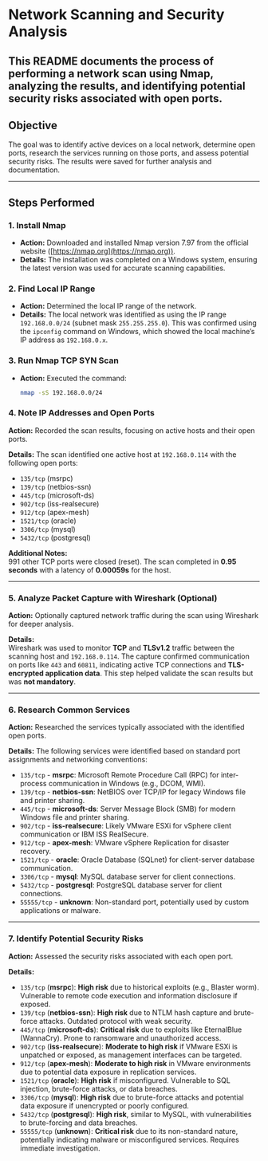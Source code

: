 # Network Scanning and Security Analysis

This README documents the process of performing a network scan using Nmap, analyzing the results, and identifying potential security risks associated with open ports. 
---

## Objective

The goal was to identify active devices on a local network, determine open ports, research the services running on those ports, and assess potential security risks. The results were saved for further analysis and documentation.

---

## Steps Performed

### 1. Install Nmap

- **Action:** Downloaded and installed Nmap version 7.97 from the official website ([https://nmap.org](https://nmap.org)).
- **Details:** The installation was completed on a Windows system, ensuring the latest version was used for accurate scanning capabilities.

### 2. Find Local IP Range

- **Action:** Determined the local IP range of the network.
- **Details:** The local network was identified as using the IP range `192.168.0.0/24` (subnet mask `255.255.255.0`). This was confirmed using the `ipconfig` command on Windows, which showed the local machine’s IP address as `192.168.0.x`.

### 3. Run Nmap TCP SYN Scan

- **Action:** Executed the command:
  ```bash
  nmap -sS 192.168.0.0/24
### 4. Note IP Addresses and Open Ports

**Action:** Recorded the scan results, focusing on active hosts and their open ports.

**Details:** The scan identified one active host at `192.168.0.114` with the following open ports:

- `135/tcp` (msrpc)
- `139/tcp` (netbios-ssn)
- `445/tcp` (microsoft-ds)
- `902/tcp` (iss-realsecure)
- `912/tcp` (apex-mesh)
- `1521/tcp` (oracle)
- `3306/tcp` (mysql)
- `5432/tcp` (postgresql)
  
**Additional Notes:**  
991 other TCP ports were closed (reset). The scan completed in **0.95 seconds** with a latency of **0.00059s** for the host.

---

### 5. Analyze Packet Capture with Wireshark (Optional)

**Action:** Optionally captured network traffic during the scan using Wireshark for deeper analysis.

**Details:**  
Wireshark was used to monitor **TCP** and **TLSv1.2** traffic between the scanning host and `192.168.0.114`. The capture confirmed communication on ports like `443` and `60811`, indicating active TCP connections and **TLS-encrypted application data**. This step helped validate the scan results but was **not mandatory**.

---

### 6. Research Common Services

**Action:** Researched the services typically associated with the identified open ports.

**Details:** The following services were identified based on standard port assignments and networking conventions:

- `135/tcp` - **msrpc**: Microsoft Remote Procedure Call (RPC) for inter-process communication in Windows (e.g., DCOM, WMI).
- `139/tcp` - **netbios-ssn**: NetBIOS over TCP/IP for legacy Windows file and printer sharing.
- `445/tcp` - **microsoft-ds**: Server Message Block (SMB) for modern Windows file and printer sharing.
- `902/tcp` - **iss-realsecure**: Likely VMware ESXi for vSphere client communication or IBM ISS RealSecure.
- `912/tcp` - **apex-mesh**: VMware vSphere Replication for disaster recovery.
- `1521/tcp` - **oracle**: Oracle Database (SQLnet) for client-server database communication.
- `3306/tcp` - **mysql**: MySQL database server for client connections.
- `5432/tcp` - **postgresql**: PostgreSQL database server for client connections.
- `55555/tcp` - **unknown**: Non-standard port, potentially used by custom applications or malware.

---

### 7. Identify Potential Security Risks

**Action:** Assessed the security risks associated with each open port.

**Details:**

- `135/tcp` (**msrpc**): **High risk** due to historical exploits (e.g., Blaster worm). Vulnerable to remote code execution and information disclosure if exposed.
- `139/tcp` (**netbios-ssn**): **High risk** due to NTLM hash capture and brute-force attacks. Outdated protocol with weak security.
- `445/tcp` (**microsoft-ds**): **Critical risk** due to exploits like EternalBlue (WannaCry). Prone to ransomware and unauthorized access.
- `902/tcp` (**iss-realsecure**): **Moderate to high risk** if VMware ESXi is unpatched or exposed, as management interfaces can be targeted.
- `912/tcp` (**apex-mesh**): **Moderate to high risk** in VMware environments due to potential data exposure in replication services.
- `1521/tcp` (**oracle**): **High risk** if misconfigured. Vulnerable to SQL injection, brute-force attacks, or data breaches.
- `3306/tcp` (**mysql**): **High risk** due to brute-force attacks and potential data exposure if unencrypted or poorly configured.
- `5432/tcp` (**postgresql**): **High risk**, similar to MySQL, with vulnerabilities to brute-forcing and data breaches.
- `55555/tcp` (**unknown**): **Critical risk** due to its non-standard nature, potentially indicating malware or misconfigured services. Requires immediate investigation.
